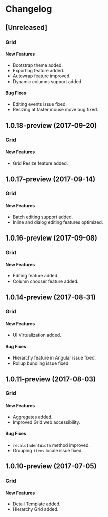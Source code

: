 # Changelog

## [Unreleased]

### Grid

#### New Features
- Bootstrap theme added.
- Exporting feature added.
- Autowrap feature improved.
- Dynamic columns support added.

#### Bug Fixes
- Editing events issue fixed.
- Resizing at faster mouse move bug fixed.

## 1.0.18-preview (2017-09-20)

### Grid

#### New Features
- Grid Resize feature added.

## 1.0.17-preview (2017-09-14)

### Grid

#### New Features
- Batch editing support added.
- Inline and dialog editing features optimized.

## 1.0.16-preview (2017-09-08)

### Grid

#### New Features
- Editing feature added.
- Column chooser feature added.

## 1.0.14-preview (2017-08-31)

### Grid

#### New Features
- UI Virtualization added.

#### Bug Fixes
- Hierarchy feature in Angular issue fixed.
- Rollup bundling issue fixed.

## 1.0.11-preview (2017-08-03)

### Grid

#### New Features
- Aggregates added.
- Improved Grid web accessibility.

#### Bug Fixes
- `recalcIndentWidth` method improved.
- Grouping `items` locale issue fixed.

## 1.0.10-preview (2017-07-05)

### Grid

#### New Features
- Detail Template added.
- Hierarchy Grid added.